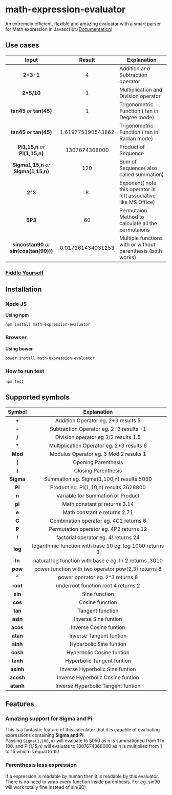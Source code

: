 

# math-expression-evaluator
An extremely efficient, flexible and amazing evaluator with a smart parser for Math expression in Javascript.([Documentation](http://redhivesoftware.github.io/math-expression-evaluator/))

## Use cases
|Input|Result|Explanation|
|:---:|:---:| --- |
|**2+3-1**|4| Addition and Subtraction operator |
|**2\*5/10**|1| Multiplication and Division operator |
|**tan45** *or* **tan(45)**|1| Trigonometric Function ( tan in Degree mode) |
|**tan45** *or* **tan(45)**|1.619775190543862| Trigonometric Function ( tan in Radian mode) |
|**Pi1,15,n** *or* **Pi(1,15,n)**|1307674368000| Product of Sequence |
|**Sigma1,15,n** *or* **Sigma(1,15,n)**|120| Sum of Sequence( also called summation)  |
|**2^3**|8| Exponent( note this operator is left associative like MS Office) |
|**5P3**|60| Permutaion Method to calculate all the permutaions |
|**sincostan90** *or* **sin(cos(tan(90)))**|0.017261434031253| Multiple functions with or without parenthesis (both works) |

### [Fiddle Yourself](http://jsbin.com/fuyowu/1/edit?html,output)

## Installation
### Node JS
 **Using npm** 

    npm install math-expression-evaluator

### Browser
 **Using bower**

    bower install math-expression-evaluator

### How to run test

    npm test

## Supported symbols

|Symbol|Explanation|
|:---:|:---:|
 |**+**|  Addition Operator eg. 2+3 results 5  |
 |**-**|  Subtraction Operator eg. 2-3 results -1  |
 |**/**|  Division operator eg 3/2 results 1.5  |
 |**\***|  Multiplication Operator eg. 2\*3 results 6  |
 |**Mod**|  Modulus Operator eg. 3 Mod 2 results 1  |
 |**(**|  Opening Parenthesis  |
 |**)**|  Closing Parenthesis  |
 |**Sigma**|  Summation eg. Sigma(1,100,n) results 5050  |
 |**Pi**|  Product eg. Pi(1,10,n) results 3628800  |
 |**n**|  Variable for Summation or Product  |
 |**pi**|  Math constant pi returns 3.14  |
 |**e**|  Math constant e returns 2.71  |
 |**C**|  Combination operator eg. 4C2 returns 6  |
 |**P**|  Permutation operator eg. 4P2 returns 12  |
 |**!**|  factorial operator eg. 4! returns 24  |
 |**log**|  logarithmic function with base 10 eg. log 1000 returns 3  |
 |**ln**|  natural log function with base e eg. ln 2 returns .3010  |
 |**pow**|  power function with two operator pow(2,3) returns 8  |
 |**^**|  power operator eg. 2^3 returns 8  |
 |**root**|  underroot function root 4 returns 2 | 
 |**sin**| Sine function|
 |**cos**| Cosine function|
 |**tan**| Tangent function|
 |**asin**| Inverse Sine funtion|
 |**acos**| Inverse Cosine funtion|
 |**atan**| Inverse Tangent funtion|
 |**sinh**| Hyperbolic Sine funtion|
 |**cosh**| Hyperbolic Cosine funtion|
 |**tanh**| Hyperbolic Tangent funtion|
 |**asinh**| Inverse Hyperbolic Sine funtion|
 |**acosh**| Inverse Hyperbolic Cosine funtion|
 |**atanh**| Inverse Hyperbolic Tangent funtion|

## Features  

### Amazing support for Sigma and Pi  
This is a fantastic feature of this calculator that it is capable of evaluating expressions containing **Sigma and Pi**.  
Passing `Sigma(1,100,n)` will evaluate to 5050 as n is summationed from 1 to 100.
and Pi(1,15,n) will evaluate to 1307674368000 as n is multiplied from 1 to 15 which is equal to 15!

### Parenthesis less expression
If a expression is readable by human then it is readable by this evaluator. There is no need to wrap every function inside parenthesis.
For eg. sin90 will work totally fine instead of sin(90)


